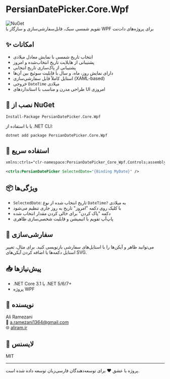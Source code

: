 # PersianDatePicker.Core.Wpf

![NuGet](https://img.shields.io/nuget/v/PersianDatePicker.Core.Wpf?color=blue)  
تقویم شمسی سبک، قابل‌سفارشی‌سازی و سازگار با WPF برای پروژه‌های دات‌نت

## ✨ امکانات

- انتخاب تاریخ شمسی با نمایش معادل میلادی
- پشتیبانی از هایلایت تاریخ انتخاب‌شده و امروز
- پشتیبانی از پاک‌سازی تاریخ انتخابی
- دارای نمایش روز، ماه، و سال با قابلیت سوئیچ بین آن‌ها
- استایل کاملاً قابل سفارشی‌سازی (XAML-based)
- خروجی `DateTime` میلادی
- طراحی مدرن و مناسب با استانداردهای UI امروزی

## 🔧 نصب از NuGet

```
Install-Package PersianDatePicker.Core.Wpf
```

یا با استفاده از .NET CLI:

```
dotnet add package PersianDatePicker.Core.Wpf
```

## 🚀 استفاده سریع

```xml
xmlns:ctrls="clr-namespace:PersianDatePicker_Core_Wpf.Controls;assembly=PersianDatePicker.Core.Wpf"

<ctrls:PersianDatePicker SelectedDate="{Binding MyDate}" />
```

## 📦 ویژگی‌ها

- `SelectedDate`: تاریخ انتخاب شده از نوع `DateTime?` به میلادی
- با کلیک روی دکمه "امروز" تاریخ به روز جاری تنظیم می‌شود
- دکمه "پاک کردن" برای خالی کردن مقدار انتخاب شده
- پاپ‌آپ تقویم با انیمیشن و قابلیت شخصی‌سازی ظاهری

## 🎨 سفارشی‌سازی

می‌توانید ظاهر و آیکن‌ها را با استایل‌های سفارشی بازنویسی کنید. برای مثال، تغییر استایل دکمه‌ها یا اضافه کردن آیکن‌های SVG.

## 📥 پیش‌نیازها

- .NET Core 3.1 یا .NET 5/6/7+
- پروژه WPF

## 👤 نویسنده

Ali Ramezani  
📧 a.ramezani1364@gmail.com  
🌐 [aliram.ir](https://aliram.ir)

## 📃 لایسنس

MIT

---

پروژه با عشق ❤️ برای توسعه‌دهندگان فارسی‌زبان توسعه داده شده است.
